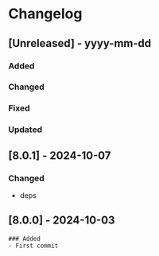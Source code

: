 # Changelog
## [Unreleased] - yyyy-mm-dd

### Added

### Changed

### Fixed

### Updated

## [8.0.1] - 2024-10-07


### Changed
- deps

## [8.0.0] - 2024-10-03
    ### Added
    - First commit
